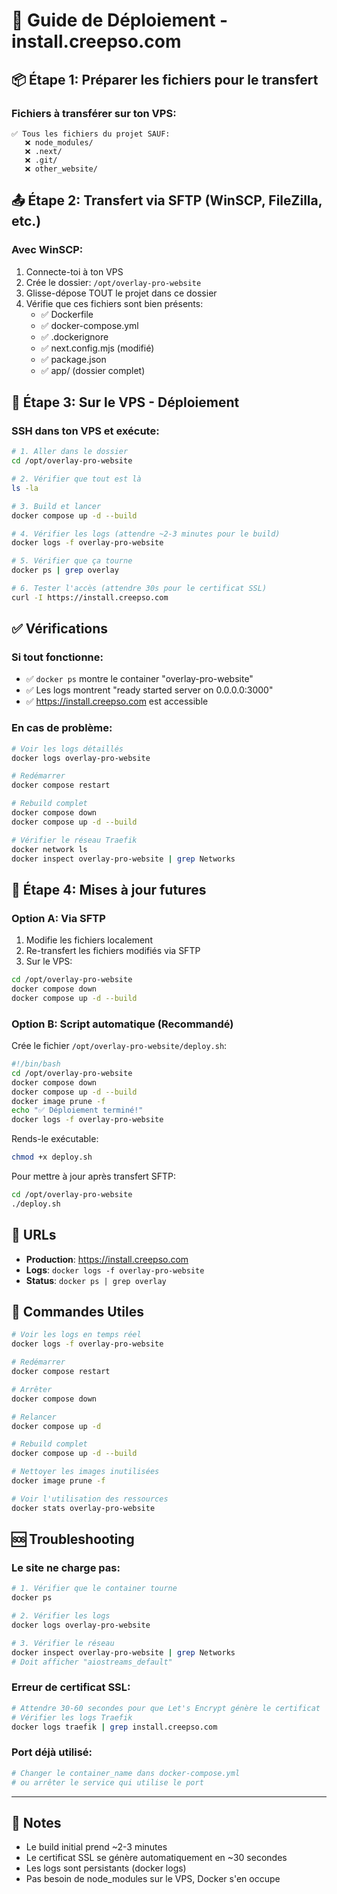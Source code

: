 # 🚀 Guide de Déploiement - install.creepso.com

## 📦 Étape 1: Préparer les fichiers pour le transfert

### Fichiers à transférer sur ton VPS:
```
✅ Tous les fichiers du projet SAUF:
   ❌ node_modules/
   ❌ .next/
   ❌ .git/
   ❌ other_website/
```

## 📤 Étape 2: Transfert via SFTP (WinSCP, FileZilla, etc.)

### Avec WinSCP:
1. Connecte-toi à ton VPS
2. Crée le dossier: `/opt/overlay-pro-website`
3. Glisse-dépose TOUT le projet dans ce dossier
4. Vérifie que ces fichiers sont bien présents:
   - ✅ Dockerfile
   - ✅ docker-compose.yml
   - ✅ .dockerignore
   - ✅ next.config.mjs (modifié)
   - ✅ package.json
   - ✅ app/ (dossier complet)

## 🐳 Étape 3: Sur le VPS - Déploiement

### SSH dans ton VPS et exécute:

```bash
# 1. Aller dans le dossier
cd /opt/overlay-pro-website

# 2. Vérifier que tout est là
ls -la

# 3. Build et lancer
docker compose up -d --build

# 4. Vérifier les logs (attendre ~2-3 minutes pour le build)
docker logs -f overlay-pro-website

# 5. Vérifier que ça tourne
docker ps | grep overlay

# 6. Tester l'accès (attendre 30s pour le certificat SSL)
curl -I https://install.creepso.com
```

## ✅ Vérifications

### Si tout fonctionne:
- ✅ `docker ps` montre le container "overlay-pro-website"
- ✅ Les logs montrent "ready started server on 0.0.0.0:3000"
- ✅ https://install.creepso.com est accessible

### En cas de problème:

```bash
# Voir les logs détaillés
docker logs overlay-pro-website

# Redémarrer
docker compose restart

# Rebuild complet
docker compose down
docker compose up -d --build

# Vérifier le réseau Traefik
docker network ls
docker inspect overlay-pro-website | grep Networks
```

## 🔄 Étape 4: Mises à jour futures

### Option A: Via SFTP
1. Modifie les fichiers localement
2. Re-transfert les fichiers modifiés via SFTP
3. Sur le VPS:
```bash
cd /opt/overlay-pro-website
docker compose down
docker compose up -d --build
```

### Option B: Script automatique (Recommandé)
Crée le fichier `/opt/overlay-pro-website/deploy.sh`:
```bash
#!/bin/bash
cd /opt/overlay-pro-website
docker compose down
docker compose up -d --build
docker image prune -f
echo "✅ Déploiement terminé!"
docker logs -f overlay-pro-website
```

Rends-le exécutable:
```bash
chmod +x deploy.sh
```

Pour mettre à jour après transfert SFTP:
```bash
cd /opt/overlay-pro-website
./deploy.sh
```

## 🎯 URLs

- **Production**: https://install.creepso.com
- **Logs**: `docker logs -f overlay-pro-website`
- **Status**: `docker ps | grep overlay`

## 🔧 Commandes Utiles

```bash
# Voir les logs en temps réel
docker logs -f overlay-pro-website

# Redémarrer
docker compose restart

# Arrêter
docker compose down

# Relancer
docker compose up -d

# Rebuild complet
docker compose up -d --build

# Nettoyer les images inutilisées
docker image prune -f

# Voir l'utilisation des ressources
docker stats overlay-pro-website
```

## 🆘 Troubleshooting

### Le site ne charge pas:
```bash
# 1. Vérifier que le container tourne
docker ps

# 2. Vérifier les logs
docker logs overlay-pro-website

# 3. Vérifier le réseau
docker inspect overlay-pro-website | grep Networks
# Doit afficher "aiostreams_default"
```

### Erreur de certificat SSL:
```bash
# Attendre 30-60 secondes pour que Let's Encrypt génère le certificat
# Vérifier les logs Traefik
docker logs traefik | grep install.creepso.com
```

### Port déjà utilisé:
```bash
# Changer le container_name dans docker-compose.yml
# ou arrêter le service qui utilise le port
```

---

## 📝 Notes

- Le build initial prend ~2-3 minutes
- Le certificat SSL se génère automatiquement en ~30 secondes
- Les logs sont persistants (docker logs)
- Pas besoin de node_modules sur le VPS, Docker s'en occupe

